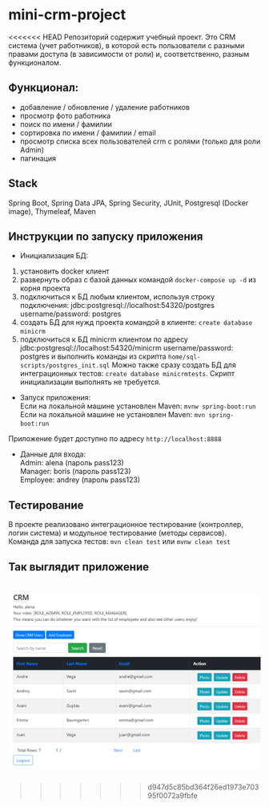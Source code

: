# mini-crm-project
<<<<<<< HEAD
Репозиторий содержит учебный проект. Это CRM система (учет работников), в которой есть пользователи с разными правами доступа (в зависимости от роли) и, соответственно, разным функционалом. 

## Функционал:
- добавление / обновление / удаление работников
- просмотр фото работника
- поиск по имени / фамилии
- сортировка по имени / фамилии / email
- просмотр списка всех пользователей crm с ролями (только для роли Admin)
- пагинация

## Stack
Spring Boot, Spring Data JPA, Spring Security, JUnit, Postgresql (Docker image), Thymeleaf, Maven

## Инструкции по запуску приложения
- Инициализация БД:
1. установить docker клиент
2. развернуть образ с базой данных командой ``` docker-compose up -d ``` из корня проекта
3. подключиться к БД любым клиентом, используя строку подключения: jdbc:postgresql://localhost:54320/postgres username/password: postgres
4. создать БД для нужд проекта командой в клиенте: ``` create database minicrm ```
5. подключиться к БД minicrm клиентом по адресу jdbc:postgresql://localhost:54320/minicrm username/password: postgres и выполнить команды из скрипта ``` home/sql-scripts/postgres_init.sql ``` 
Можно также сразу создать БД для интеграционных тестов: ``` create database minicrmtests ```. Скрипт инициализации выполнять не требуется.

- Запуск приложения:  
Если на локальной машине установлен Maven: ``` mvnw spring-boot:run ```  
Если на локальной машине не установлен Maven: ``` mvn spring-boot:run ```

Приложение будет доступно по адресу ``` http://localhost:8888 ```

- Данные для входа:  
Admin: alena (пароль pass123)  
Manager: boris (пароль pass123)  
Employee: andrey (пароль pass123)

## Тестирование
В проекте реализовано интеграционное тестирование (контроллер, логин система) и модульное тестирование (методы сервисов).  
Команда для запуска тестов: ``` mvn clean test ``` или ``` mvnw clean test ```

## Так выглядит приложение

![alt text](crm-screenshot.png "crm-screenshot")
=======
>>>>>>> d947d5c85bd364f26ed1973e70395f0072a9fbfe

